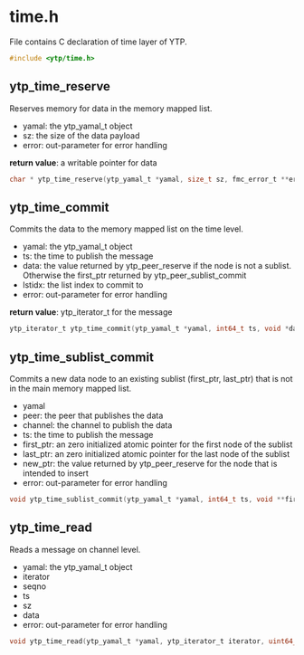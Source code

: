 # time.h

File contains C declaration of time layer of YTP.

```c
#include <ytp/time.h>
```

## ytp_time_reserve

Reserves memory for data in the memory mapped list. 
- yamal: the ytp_yamal_t object
- sz: the size of the data payload
- error: out-parameter for error handling

**return value**: a writable pointer for data

```c
char * ytp_time_reserve(ytp_yamal_t *yamal, size_t sz, fmc_error_t **error)
```

## ytp_time_commit

Commits the data to the memory mapped list on the time level. 
- yamal: the ytp_yamal_t object
- ts: the time to publish the message
- data: the value returned by ytp_peer_reserve if the node is not a sublist. Otherwise the first_ptr returned by ytp_peer_sublist_commit
- lstidx: the list index to commit to
- error: out-parameter for error handling

**return value**: ytp_iterator_t for the message

```c
ytp_iterator_t ytp_time_commit(ytp_yamal_t *yamal, int64_t ts, void *data, size_t listidx, fmc_error_t **error)
```

## ytp_time_sublist_commit

Commits a new data node to an existing sublist (first_ptr, last_ptr) that is not in the main memory mapped list. 
- yamal
- peer: the peer that publishes the data
- channel: the channel to publish the data
- ts: the time to publish the message
- first_ptr: an zero initialized atomic pointer for the first node of the sublist
- last_ptr: an zero initialized atomic pointer for the last node of the sublist
- new_ptr: the value returned by ytp_peer_reserve for the node that is intended to insert
- error: out-parameter for error handling

```c
void ytp_time_sublist_commit(ytp_yamal_t *yamal, int64_t ts, void **first_ptr, void **last_ptr, void *new_ptr, fmc_error_t **error)
```

## ytp_time_read

Reads a message on channel level. 
- yamal: the ytp_yamal_t object
- iterator
- seqno
- ts
- sz
- data
- error: out-parameter for error handling

```c
void ytp_time_read(ytp_yamal_t *yamal, ytp_iterator_t iterator, uint64_t *seqno, int64_t *ts, size_t *sz, const char **data, fmc_error_t **error)
```


